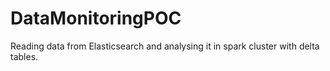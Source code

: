 # DataMonitoringPOC
Reading data from Elasticsearch and analysing it in spark cluster with delta tables.



